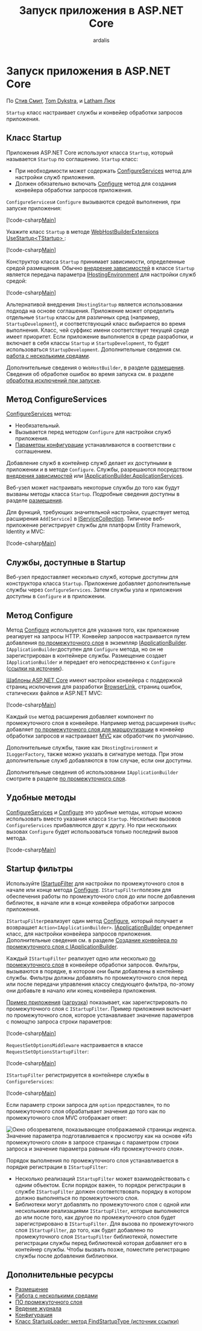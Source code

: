 ﻿---
title: "Запуск приложения в ASP.NET Core"
author: ardalis
description: "Узнайте, как класс Startup в ASP.NET Core настраивает службы и конвейер обработки запросов приложения."
ms.author: tdykstra
manager: wpickett
ms.custom: mvc
ms.date: 12/08/2017
ms.topic: article
ms.technology: aspnet
ms.prod: asp.net-core
uid: fundamentals/startup
ms.openlocfilehash: dd2eb3d3996bc0bf277c8d5e772c8568ef9f147e
ms.sourcegitcommit: f5a7f0198628f0d152257d90dba6c3a0747a355a
ms.translationtype: MT
ms.contentlocale: ru-RU
ms.lasthandoff: 12/19/2017
---
# <a name="application-startup-in-aspnet-core"></a>Запуск приложения в ASP.NET Core

По [Стив Смит](https://ardalis.com), [Tom Dykstra](https://github.com/tdykstra), и [Latham Люк](https://github.com/guardrex)

`Startup` класс настраивает службы и конвейер обработки запросов приложения.

## <a name="the-startup-class"></a>Класс Startup

Приложения ASP.NET Core используют класса `Startup`, который называется `Startup` по соглашению. `Startup` класс:

* При необходимости может содержать [ConfigureServices](/dotnet/api/microsoft.aspnetcore.hosting.startupbase.configureservices) метод для настройки служб приложения.
* Должен обязательно включать [Configure](/dotnet/api/microsoft.aspnetcore.hosting.startupbase.configure) метод для создания конвейера обработки запросов приложения.

`ConfigureServices`и `Configure` вызываются средой выполнения, при запуске приложения:

[!code-csharp[Main](startup/snapshot_sample/Startup1.cs)]

Укажите класс `Startup` в методе [WebHostBuilderExtensions](/dotnet/api/Microsoft.AspNetCore.Hosting.WebHostBuilderExtensions) [UseStartup&lt;TStartup&gt; ](/dotnet/api/microsoft.aspnetcore.hosting.webhostbuilderextensions.usestartup#Microsoft_AspNetCore_Hosting_WebHostBuilderExtensions_UseStartup__1_Microsoft_AspNetCore_Hosting_IWebHostBuilder_):

[!code-csharp[Main](../common/samples/WebApplication1DotNetCore2.0App/Program.cs?name=snippet_Main&highlight=10)]

Конструктор класса `Startup` принимает зависимости, определенные средой размещения. Обычно [внедрение зависимостей](xref:fundamentals/dependency-injection) в классе `Startup` является передача параметра [IHostingEnvironment](/dotnet/api/Microsoft.AspNetCore.Hosting.IHostingEnvironment) для настройки служб средой:

[!code-csharp[Main](startup/snapshot_sample/Startup2.cs)]

Альтернативой внедрения `IHostingStartup` является использовании подхода на основе соглашения. Приложение может определить отдельные `Startup` классы для различных сред (например, `StartupDevelopment`), и соответствующий класс выбирается во время выполнения. Класс, чей суффикс имени соответствует текущей среде имеет приоритет. Если приложение выполняется в среде разработки, и включает в себя классы `Startup` и `StartupDevelopment`, то будет использоваться `StartupDevelopment`. Дополнительные сведения см. [работа с несколькими средами](xref:fundamentals/environments#startup-conventions).

Дополнительные сведения о `WebHostBuilder`, в разделе [размещения](xref:fundamentals/hosting). Сведения об обработке ошибок во время запуска см. в разделе [обработка исключений при запуске](xref:fundamentals/error-handling#startup-exception-handling).

## <a name="the-configureservices-method"></a>Метод ConfigureServices

[ConfigureServices](/dotnet/api/microsoft.aspnetcore.hosting.startupbase.configureservices) метод:

* Необязательный.
* Вызывается перед методом `Configure` для настройки служб приложения.
* [Параметры конфигурации](xref:fundamentals/configuration/index) устанавливаются в соответствии с соглашением.

Добавление служб в контейнер служб делает их доступными в приложении и в методе `Configure`. Службы, разрешаются посредством [внедрения зависимостей](xref:fundamentals/dependency-injection) или [IApplicationBuilder.ApplicationServices](/dotnet/api/microsoft.aspnetcore.builder.iapplicationbuilder.applicationservices).

Веб-узел может настраивать некоторые службы до того как будут вызваны методы класса `Startup`. Подробные сведения доступны в разделе [размещения](xref:fundamentals/hosting). 

Для функций, требующих значительной настройки, существует метод расширения `Add[Service]` в [IServiceCollection](/dotnet/api/Microsoft.Extensions.DependencyInjection.IServiceCollection). Типичное веб-приложение регистрирует службы для платформ Entity Framework, Identity и MVC:

[!code-csharp[Main](../common/samples/WebApplication1/Startup.cs?highlight=4,7,11&start=40&end=55)]

## <a name="services-available-in-startup"></a>Службы, доступные в Startup

Веб-узел предоставляет несколько служб, которые доступны для конструктора класса `Startup`. Приложение добавляет дополнительные службы через `ConfigureServices`. Затем службы узла и приложения доступны в `Configure` и в приложении.

## <a name="the-configure-method"></a>Метод Configure

Метод [Configure](/dotnet/api/microsoft.aspnetcore.hosting.startupbase.configure) используется для указания того, как приложение реагирует на запросы HTTP. Конвейер запросов настраивается путем добавления [по промежуточного слоя](xref:fundamentals/middleware) в экземпляр [IApplicationBuilder](/dotnet/api/microsoft.aspnetcore.builder.iapplicationbuilder). `IApplicationBuilder`доступен для `Configure` метода, но он не зарегистрирован в контейнере службы. Размещение создает `IApplicationBuilder` и передает его непосредственно к `Configure` ([ссылки на источник](https://github.com/aspnet/Hosting/blob/release/2.0.0/src/Microsoft.AspNetCore.Hosting/Internal/WebHost.cs#L179-L192)).

[Шаблоны ASP.NET Core](/dotnet/core/tools/dotnet-new) имеют настройки конвейера с поддержкой страниц исключения для разработки [BrowserLink](http://vswebessentials.com/features/browserlink), страниц ошибок, статических файлов и ASP.NET MVC:

[!code-csharp[Main](../common/samples/WebApplication1DotNetCore2.0App/Startup.cs?range=28-48&highlight=5,6,10,13,15)]

Каждый `Use` метод расширения добавляет компонент по промежуточного слоя в конвейере. Например метод расширения `UseMvc` добавляет [по промежуточного слоя для маршрутизации](xref:fundamentals/routing) в конвейер обработки запросов и настраивает [MVC](xref:mvc/overview) как обработчик по умолчанию.

Дополнительные службы, такие как `IHostingEnvironment` и `ILoggerFactory`, также можно указать в сигнатуре метода. При этом дополнительные служб добавляются в том случае, если они доступны.

Дополнительные сведения об использовании `IApplicationBuilder` смотрите в разделе [по промежуточного слоя](xref:fundamentals/middleware).

## <a name="convenience-methods"></a>Удобные методы

[ConfigureServices](/dotnet/api/microsoft.aspnetcore.hosting.iwebhostbuilder.configureservices) и [Configure](/dotnet/api/microsoft.aspnetcore.hosting.webhostbuilderextensions.configure) это удобные методы, которые можно использовать вместо указания класса `Startup`. Несколько вызовов `ConfigureServices` прибавляются друг к другу. Но при нескольких вызовах `Configure` будет использоваться только последний вызов метода.

[!code-csharp[Main](startup/snapshot_sample/Program.cs?highlight=16,20)]

## <a name="startup-filters"></a>Startup фильтры

Используйте [IStartupFilter](/dotnet/api/microsoft.aspnetcore.hosting.istartupfilter) для настройки по промежуточного слоя в начале или конце метода [Configure](#the-configure-method). `IStartupFilter`полезен для обеспечения работы по промежуточного слоя до или после добавления библиотек, в начале или в конце конвейера обработки запросов приложения.

`IStartupFilter`реализует один метод [Configure](/dotnet/api/microsoft.aspnetcore.hosting.istartupfilter.configure), который получает и возвращает `Action<IApplicationBuilder>`. [IApplicationBuilder](/dotnet/api/microsoft.aspnetcore.builder.iapplicationbuilder) определяет класс, для настройки конвейера запросов приложения. Дополнительные сведения см. в разделе [Создание конвейера по промежуточного слоя с IApplicationBuilder](xref:fundamentals/middleware#creating-a-middleware-pipeline-with-iapplicationbuilder).

Каждый `IStartupFilter` реализует одно или несколько [по промежуточного слоя](xref:fundamentals/middleware) в конвейере обработки запросов. Фильтры, вызываются в порядке, в котором они были добавлены в контейнер службы. Фильтры должны добавлять по промежуточного слоя перед или после передачи управления классу следующего фильтра, по-этому они добавьте в начало или конец конвейера приложения.

[Пример приложения](https://github.com/aspnet/Docs/tree/master/aspnetcore/fundamentals/startup/sample/) ([загрузка](xref:tutorials/index#how-to-download-a-sample)) показывает, как зарегистрировать по промежуточного слоя с `IStartupFilter`. Пример приложения включает по промежуточного слоя, которое устанавливает значение параметров с помощтю запроса строки параметров:

[!code-csharp[Main](startup/sample/RequestSetOptionsMiddleware.cs?name=snippet1)]

`RequestSetOptionsMiddleware` настраивается в классе `RequestSetOptionsStartupFilter`:

[!code-csharp[Main](startup/sample/RequestSetOptionsStartupFilter.cs?name=snippet1&highlight=7)]

`IStartupFilter` регистрируется в контейнере службы в `ConfigureServices`:

[!code-csharp[Main](startup/sample/Startup.cs?name=snippet1&highlight=3)]

Если параметр строки запроса для `option` предоставлен, то по промежуточного слоя обрабатывает значения до того как по промежуточного слоя MVC отображает ответ:

![Окно обозревателя, показывающее отображаемой страницы индекса. Значение параметра подготавливается к просмотру как на основе «Из промежуточного слоя» в запросе страницы с параметром строки запроса и значение параметра равным «Из промежуточного слоя».](startup/_static/index.png)

Порядок выполнения по промежуточного слоя устанавливается в порядке регистрации в `IStartupFilter`:

* Несколько реализаций `IStartupFilter` может взаимодействовать с одним объектом. Если порядок важен, то порядок регистрации в службе `IStartupFilter` должен соответствовать порядку в котором должно выполняться по промежуточного слоя.
* Библиотеки могут добавлять по промежуточного слоя с одной или несколькими реализациями `IStartupFilter`, которые выполняются до или после того, как другое по промежуточного слоя будет зарегистрировано в `IStartupFilter`. Для вызова по промежуточного слоя `IStartupFilter`, до того, как будет добавлено по промежуточного слоя `IStartupFilter` библиотекой, поместите регистрации службы перед библиотекой которая добавляет его в контейнер службы. Чтобы вызвать позже, поместите регистрацию службы после добавления библиотеки.

## <a name="additional-resources"></a>Дополнительные ресурсы

* [Размещение](xref:fundamentals/hosting)
* [Работа с несколькими средами](xref:fundamentals/environments)
* [ПО промежуточного слоя](xref:fundamentals/middleware)
* [Ведение журнала](xref:fundamentals/logging/index)
* [Конфигурация](xref:fundamentals/configuration/index)
* [Класс StartupLoader: метод FindStartupType (источник ссылки)](https://github.com/aspnet/Hosting/blob/rel/2.0.0/src/Microsoft.AspNetCore.Hosting/Internal/StartupLoader.cs#L66-L116)
